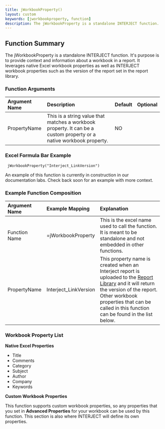 ```yaml
---
title: jWorkbookProperty()
layout: custom
keywords: [jworkbookproperty, function]
description: The jWorkbookProperty is a standalone INTERJECT function. It's purpose is to provide context and information about a workbook in a report. 
---
```


## Function Summary
The jWorkbookProperty is a standalone INTERJECT function. It's purpose is to provide context and information about a workbook in a report. It leverages native Excel workbook properties as well as INTERJECT workbook properties such as the version of the report set in the report library. 

### Function Arguments

| Argument Name | Description                                                                                                         | Default | Optional |
| :------------ | :------------------------------------------------------------------------------------------------------------------ | :------ | :------- |
| PropertyName  | This is a string value that matches a workbook property. It can be a custom property or a native workbook property. | NO      |

### Excel Formula Bar Example

```Excel
 jWorkbookProperty("Interject_LinkVersion")
```
An example of this function is currently in construction in our documentation labs. Check back soon for an example with more context.

### Example Function Composition

| Argument Name | Example Mapping       | Explanation                                                                                                                                                                                                                                                                |
| :------------ | :-------------------- | :------------------------------------------------------------------------------------------------------------------------------------------------------------------------------------------------------------------------------------------------------------------------- |
| Function Name | =jWorkbookProperty  | This is the excel name used to call the function. It is meant to be standalone and not embedded in other functions.                                                                                                                                                        |
| PropertyName  | Interject_LinkVersion | This property name is created when an Interject report is uploaded to the [Report Library](/wAbout/Report-Library-Basics.html) and it will return the version of the report. Other workbook properties that can be called in this function can be found in the list below. |

### Workbook Property List

**Native Excel Properties**

* Title
* Comments
* Category
* Subject
* Author
* Company
* Keywords
 
**Custom Workbook Properties**

This function supports custom workbook properties, so any properties that you set in **Advanced Properties** for your workbook can be used by this function. This section is also where INTERJECT will define its own properties.